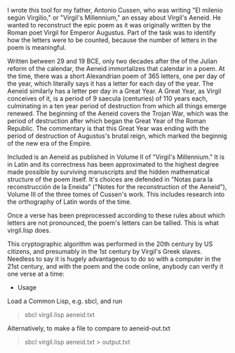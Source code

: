 I wrote this tool for my father, Antonio Cussen, who was writing "El
milenio según Virgilio," or "Virgil's Millennium," an essay about
Virgil's Aeneid.  He wanted to reconstruct the epic poem as it was
originally written by the Roman poet Virgil for Emperor Augustus.
Part of the task was to identify how the letters were to be counted,
because the number of letters in the poem is meaningful.

Written between 29 and 19 BCE, only two decades after the of the
Julian reform of the calendar, the Aeneid immortalizes that calendar
in a poem.  At the time, there was a short Alexandrian poem of 365
letters, one per day of the year, which literally says it has a letter
for each day of the year.  The Aeneid similarly has a letter per day
in a Great Year.  A Great Year, as Virgil conceives of it, is a period
of 9 saecula (centuries) of 110 years each, culminating in a ten year
period of destruction from which all things emerge renewed.  The
beginning of the Aeneid covers the Trojan War, which was the period of
destruction after which began the Great Year of the Roman Republic.
The commentary is that this Great Year was ending with the period of
destruction of Augustus's brutal reign, which marked the beginnig of
the new era of the Empire.

Included is an Aeneid as published in Volume II of "Virgil's
Millennium."  It is in Latin and its correctness has been approximated
to the highest degree made possible by surviving manuscripts and the
hidden mathematical structure of the poem itself.  It's choices are
defended in "Notas para la reconstrucción de la Eneida" ("Notes for
the reconstruction of the Aeneid"), Volume III of the three tomes of
Cussen's work.  This includes research into the orthography of Latin
words of the time.

Once a verse has been preprocessed according to these rules about
which letters are not pronounced, the poem's letters can be tallied.
This is what virgil.lisp does.

This cryptographic algorithm was performed in the 20th century by US
citizens, and presumably in the 1st century by Virgil's Greek slaves.
Needless to say it is hugely advantageous to do so with a computer in
the 21st century, and with the poem and the code online, anybody can
verify it one verse at a time:

* Usage

Load a Common Lisp, e.g. sbcl, and run

> sbcl virgil.lisp aeneid.txt

Alternatively, to make a file to compare to aeneid-out.txt

> sbcl virgil.lisp aeneid.txt > output.txt
